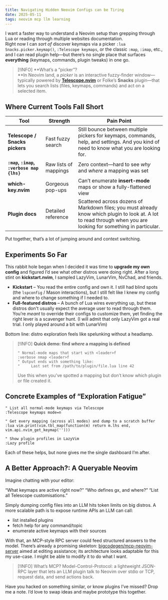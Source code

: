 ```yaml
---
title: Navigating Hidden Neovim Configs can be Tiring
date: 2025-05-11
tags: neovim mcp llm learning
---
```


I want a faster way to understand a Neovim setup than grepping through Lua or reading through multiple websites documentation.  
Right now I can *sort of* discover keymaps via a picker `:lua Snacks.picker.keymap()`, `:Telescope keymaps`, or the classic `:map`, `:imap`, etc., and I can read plugin help—but there’s no single place that surfaces **everything** (keymaps, commands, plugin tweaks) in one go.

> [!INFO] **What’s a “picker”?  
>**In Neovim land, a *picker* is an interactive fuzzy-finder window—typically powered by [**Telescope.nvim**](https://github.com/nvim-telescope/telescope.nvim) or Folke’s **Snacks** plugin—that lets you search lists (files, keymaps, commands) and act on a selected item.

## Where Current Tools Fall Short

| Tool | Strength | Pain Point |
|------|----------|------------|
| **Telescope / Snacks pickers** | Fast fuzzy search | Still bounce between multiple pickers for keymaps, commands, help, and settings. And you kind of need to know what you are looking for. |
| **`:map`, `:imap`, `:verbose map {lhs}`** | Raw lists of mappings | Zero context—hard to see *why* and *where* a mapping was set |
| **which-key.nvim** | Gorgeous pop-ups | Can’t enumerate **insert-mode** maps or show a fully-flattened view |
| **Plugin docs** | Detailed reference | Scattered across dozens of Markdown files; you must already know which plugin to look at. A lot to read through when you are looking for something in particular. |

Put together, that’s a lot of jumping around and context switching.

## Experiments So Far

This rabbit hole began when I decided it was time to **upgrade my own config** and figured I’d see what other distros were doing right. After a long stint on **kickstart.nvim**, I sampled LazyVim, LunarVim, NvChad, and friends.

* **Kickstart** – You read the entire config and own it. I still had blind spots (the `lspconfig` / Mason interactions), but I still felt like I knew my config and where to change something if I needed to.  
* **Full-featured distros** – A bunch of Lua wires everything up, but these distros don't usually expect the average user to read through them. You’re *meant* to override their configs to customize them, yet finding the right lever is a scavenger hunt. (I will admit that only LazyVim got a real trial. I only played around a bit with LunarVim)

Bottom line: distro exploration feels like spelunking without a headlamp.

> [!INFO] **Quick demo: find *where* a mapping is defined**  
> ```vim
> " Normal-mode maps that start with <leader>f
> :verbose nmap <leader>f
> " Output ends with something like:
> "     Last set from /path/to/plugin/file.lua line 42
> ```
> Use this when you’ve spotted a mapping but don’t know which plugin or file created it.

## Concrete Examples of “Exploration Fatigue”

```vim
" List all normal-mode keymaps via Telescope
:Telescope keymaps mode=n

" Get every mapping (across all modes) and dump to a scratch buffer
:lua vim.print(vim.tbl_map(function(m) return m.lhs end, vim.api.nvim_get_keymap('')))

" Show plugin profiles in LazyVim
:Lazy profile
```

Each of these helps, but none gives me the single dashboard I’m after.

## A Better Approach?: A Queryable Neovim

Imagine chatting with your editor:

“What keymaps are active right now?”
“Who defines gx, and where?”
“List all Telescope customisations.”

Simply dumping config files into an LLM hits token limits on big distros.
A more scalable path is to expose runtime APIs an LLM can call:
- list installed plugins
- fetch help for any command/topic
- enumerate active keymaps with their sources

With that, an MCP-style RPC server could feed structured answers to the model.
There’s already a promising skeleton: [bigcodegen/mcp-neovim-server](https://github.com/bigcodegen/mcp-neovim-server) aimed at editing assistance; its architecture looks adaptable for this my use-case. I might be able to modify it to do what I want.

> [!INFO] What’s MCP?
> Model-Control-Protocol: a lightweight JSON-RPC layer that lets an LLM plugin talk to Neovim over stdio or TCP, request data, and send actions back.

Have you hacked on something similar, or know plugins I’ve missed?
Drop me a note. I’d love to swap ideas and maybe prototype this together.
